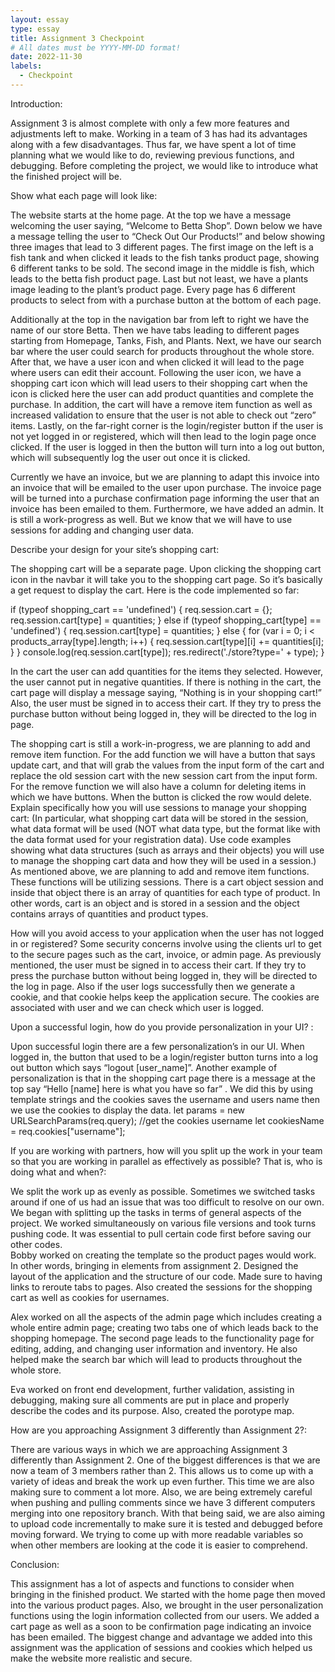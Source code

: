 ```yaml
---
layout: essay
type: essay
title: Assignment 3 Checkpoint
# All dates must be YYYY-MM-DD format!
date: 2022-11-30
labels: 
  - Checkpoint 
--- 
```


Introduction: 

Assignment 3 is almost complete with only a few more features and adjustments left to make. Working in a team of 3 has had its advantages along with a few disadvantages. Thus far, we have spent a lot of time planning what we would like to do, reviewing previous functions, and debugging. Before completing the project, we would like to introduce what the finished project will be.


Show what each page will look like: 

The website starts at the home page. At the top we have a message welcoming the user saying, “Welcome to Betta Shop”. Down below we have a message telling the user to “Check Out Our Products!” and below showing three images that lead to 3 different pages. The first image on the left is a fish tank and when clicked it leads to the fish tanks product page, showing 6 different tanks to be sold. The second image in the middle is fish, which leads to the betta fish product page. Last but not least, we have a plants image leading to the plant’s product page. Every page has 6 different products to select from with a purchase button at the bottom of each page. 

Additionally at the top in the navigation bar from left to right we have the name of our store Betta. Then we have tabs leading to different pages starting from Homepage, Tanks, Fish, and Plants. Next, we have our search bar where the user could search for products throughout the whole store. After that, we have a user icon and when clicked it will lead to the page where users can edit their account. Following the user icon, we have a shopping cart icon which will lead users to their shopping cart when the icon is clicked here the user can add product quantities and complete the purchase. In addition, the cart will have a remove item function as well as increased validation to ensure that the user is not able to check out “zero” items.
Lastly, on the far-right corner is the login/register button if the user is not yet logged in or registered, which will then lead to the login page once clicked. If the user is logged in then the button will turn into a log out button, which will subsequently log the user out once it is clicked. 

Currently we have an invoice, but we are planning to adapt this invoice into an invoice that will be emailed to the user upon purchase. The invoice page will be turned into a purchase confirmation page informing the user that an invoice has been emailed to them.
Furthermore, we have added an admin. It is still a work-progress as well. But we know that we will have to use sessions for adding and changing user data. 


Describe your design for your site’s shopping cart: 

The shopping cart will be a separate page. Upon clicking the shopping cart icon in the navbar it will take you to the shopping cart page. So it’s basically a get request to display the cart. Here is the code implemented so far:  

if (typeof shopping_cart == 'undefined') {
      req.session.cart = {};
      req.session.cart[type] = quantities;
    }
    else if (typeof shopping_cart[type] == 'undefined') {
      req.session.cart[type] = quantities;
    }
    else {
      for (var i = 0; i < products_array[type].length; i++) {
        req.session.cart[type][i] += quantities[i];
      }
    }
    console.log(req.session.cart[type]);
    res.redirect('./store?type=' + type);
  }
  
In the cart the user can add quantities for the items they selected. However, the user cannot put in negative quantities. If there is nothing in the cart, the cart page will display a message saying, “Nothing is in your shopping cart!”
Also, the user must be signed in to access their cart. If they try to press the purchase button without being logged in, they will be directed to the log in page. 

The shopping cart is still a work-in-progress, we are planning to add and remove item function. For the add function we will have a button that says update cart, and that will grab the values from the input form of the cart and replace the old session cart with the new session cart from the input form. For the remove function we will also have a column for deleting items in which we have buttons. When the button is clicked the row would delete.
Explain specifically how you will use sessions to manage your shopping cart: (In particular, what shopping cart data will be stored in the session, what data format will be used (NOT what data type, but the format like with the data format used for your registration data). Use code examples showing what data structures (such as arrays and their objects) you will use to manage the shopping cart data and how they will be used in a session.)
 As mentioned above, we are planning to add and remove item functions. These functions will be utilizing sessions. 
There is a cart object session and inside that object there is an array of quantities for each type of product. In other words, cart is an object and is stored in a session and the object contains arrays of quantities and product types.
 
How will you avoid access to your application when the user has not logged in or registered? 
Some security concerns involve using the clients url to get to the secure pages such as the cart, invoice, or admin page. As previously mentioned, the user must be signed in to access their cart. If they try to press the purchase button without being logged in, they will be directed to the log in page. Also if the user logs successfully then we generate a cookie, and that cookie helps keep the application secure. The cookies are associated with user and we can check which user is logged. 


Upon a successful login, how do you provide personalization in your UI? :

Upon successful login there are a few personalization’s in our UI. When logged in, the button that used to be a login/register button turns into a log out button which says “logout [user_name]”. Another example of personalization is that in the shopping cart page there is a message at the top say “Hello [name] here is what you have so far” .
We did this by using template strings and the cookies saves the username and users name then we use the cookies to display the data. 
let params = new URLSearchParams(req.query);
  //get the cookies username
  let cookiesName = req.cookies["username"];

If you are working with partners, how will you split up the work in your team so that you are working in parallel as effectively as possible? That is, who is doing what and when?:

We split the work up as evenly as possible. Sometimes we switched tasks around if one of us had an issue that was too difficult to resolve on our own. We began with splitting up the tasks in terms of general aspects of the project. We worked simultaneously on various file versions and took turns pushing code. It was essential to pull certain code first before saving our other codes.  
Bobby worked on creating the template so the product pages would work. In other words, bringing in elements from assignment 2. Designed the layout of the application and the structure of our code. Made sure to having links to reroute tabs to pages. Also created the sessions for the shopping cart as well as cookies for usernames. 

Alex worked on all the aspects of the admin page which includes creating a whole entire admin page; creating two tabs one of which leads back to the shopping homepage. The second page leads to the functionality page for editing, adding, and changing user information and inventory.  He also helped make the search bar which will lead to products throughout the whole store.

Eva worked on front end development, further validation, assisting in debugging, making sure all comments are put in place and properly describe the codes and its purpose. Also, created the porotype map. 


How are you approaching Assignment 3 differently than Assignment 2?:

There are various ways in which we are approaching Assignment 3 differently than Assignment 2. One of the biggest differences is that we are now a team of 3 members rather than 2. This allows us to come up with a variety of ideas and break the work up even further. This time we are also making sure to comment a lot more. Also, we are being extremely careful when pushing and pulling comments since we have 3 different computers merging into one repository branch. With that being said, we are also aiming to upload code incrementally to make sure it is tested and debugged before moving forward. We trying to come up with more readable variables so when other members are looking at the code it is easier to comprehend. 


Conclusion:

This assignment has a lot of aspects and functions to consider when bringing in the finished product. We started with the home page then moved into the various product pages. Also, we brought in the user personalization functions using the login information collected from our users. We added a cart page as well as a soon to be confirmation page indicating an invoice has been emailed. The biggest change and advantage we added into this assignment was the application of sessions and cookies which helped us make the website more realistic and secure. 
